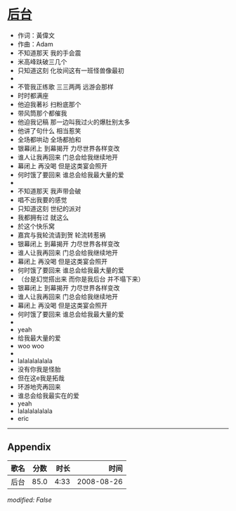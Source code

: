 # [后台](https://music.163.com/song?id=64988)

* 作词：黃偉文
* 作曲：Adam
* 不知道那天 我的手会震
* 米高峰趺破三几个
* 只知道这刻 化妆间这有一班怪兽像最初
* 
* 不管我正练歌 三三两两 远游会那样
* 时时都满座
* 他迫我著衫 扫粉底那个
* 带风筒那个都催我
* 他迫我记稿 那一边叫我过火的爆肚别太多
* 他讲了句什么 相当惹笑
* 全场都哄动 全场都拍和
* 银幕闭上 到幕揭开 力尽世界各样变改
* 谁人让我再回来 门总会给我继续地开
* 幕闭上 再没喝 但是这类宴会照开
* 何时饿了要回来 谁总会给我最大量的爱
* 
* 不知道那天 我声带会破
* 唱不出我要的感觉
* 只知道这刻 世纪的派对
* 我都拥有过 就这么
* 於这个快乐窝
* 嘉宾与我轮流请到贺 轮流转惹祸
* 银幕闭上 到幕揭开 力尽世界各样变改
* 谁人让我再回来 门总会给我继续地开
* 幕闭上 再没喝 但是这类宴会照开
* 何时饿了要回来 谁总会给我最大量的爱
* （台是幻觉搭出来 而你是我后台 并不塌下来）
* 银幕闭上 到幕揭开 力尽世界各样变改
* 谁人让我再回来 门总会给我继续地开
* 幕闭上 再没喝 但是这类宴会照开
* 何时饿了要回来 谁总会给我最大量的爱
* 
* yeah
* 给我最大量的爱
* woo woo
* 
* lalalalalalala
* 没有你我是怪胎
* 但在这e我是拓哉
* 环游地壳再回来
* 谁总会给我最实在的爱
* yeah
* lalalalalalala
* eric


---

## Appendix

|歌名|分数|时长|时间|
|:---|:---:|---:|---:|
|后台|85.0|4:33|2008-08-26

*modified: False*